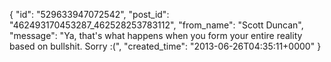  {
   "id": "529633947072542",
   "post_id": "462493170453287_462528253783112",
   "from_name": "Scott Duncan",
   "message": "Ya, that's what happens when you form your entire reality based on bullshit. Sorry :(",
   "created_time": "2013-06-26T04:35:11+0000"
 }
